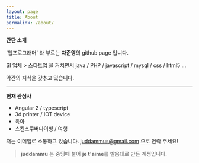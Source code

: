 ```yaml
---
layout: page
title: About
permalink: /about/
---
```


**간단 소개**

 '웹프로그래머' 라 부르는 **차준영**의 github page 입니다.

SI 업체 > 스타트업 을 거치면서 java / PHP / javascript / mysql / css / html5 ... 

약간의 지식을 갖추고 있습니다. 

---

**현재 관심사**

- Angular 2 / typescript
- 3d printer / IOT device
- 육아
- 스킨스쿠버다이빙 / 여행

저는 이메일로 소통하고 있습니다. [juddammus@gmail.com](mailto:juddammus@gmail.com) 으로 연락 주세요!

> **juddammu** 는 중딩때 불어 **je t'aime**를 발음대로 만든 계정입니다.